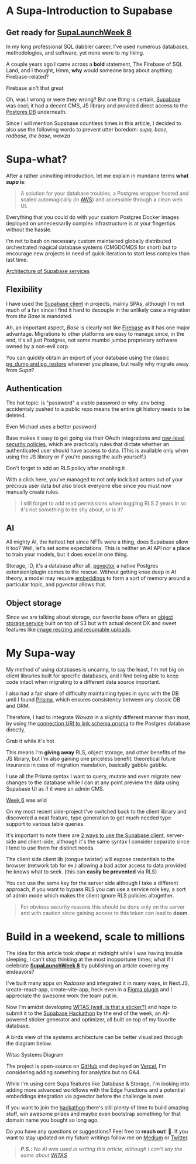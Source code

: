 # A Supa-Introduction to Supabase

## Get ready for [SupaLaunchWeek 8](https://supabase.com/launch-week)

In my long professional SQL dabbler career, I've used numerous databases, methodologies, and software, yet none were to my liking.

A couple years ago I came across a **bold** statement, The Firebase of SQL Land, and I thought, Hmm, **why** would someone brag about anything Firebase-related?

Firebase ain't that great

Oh, was I wrong or were they wrong? But one thing is certain, [Supabase](https://supabase.com/) was cool; it had a decent CMS, JS library and provided direct access to the [Postgres DB](https://www.postgresql.org/) underneath.

Since I will mention Supabase countless times in this article, I decided to also use the following words to prevent utter boredom: *supa, base, radbase, the base, wowza*

# Supa-what?

After a rather uninviting introduction, let me explain in mundane terms **what *supa* is**:

> A solution for your database troubles, a Postgres wrapper hosted and scaled automagically (in [AWS](https://aws.amazon.com/blogs/opensource/supabase-makes-extensions-easier-for-developers-with-trusted-language-extensions-for-postgresql/)) and accessible through a clean web UI.

Everything that you could do with your custom Postgres Docker images deployed on unnecessarily complex infrastructure is at your fingertips without the hassle.

I'm not to bash on necessary custom maintained globally distributed orchestrated magical database systems (CMGDOMDS for short) but to encourage new projects in need of quick iteration to start less complex than last time.

[Architecture of Supabase services](https://www.workingsoftware.dev/tech-stack-and-architecture-of-supabase/)

## Flexibility

I have used the [Supabase client](https://supabase.com/docs/reference/javascript/introduction) in projects, mainly SPAs, although I'm not much of a fan since I find it hard to decouple in the unlikely case a migration from *the Base* is mandated.

Ah, an important aspect, *Base* is clearly not like [Firebase](https://fusionauth.io/blog/2022/05/25/how-to-migrate-from-firebase) as it has one major advantage. Migrations to other platforms are easy to manage since, in the end, it's all just Postgres, not some mumbo jumbo proprietary software owned by a non-evil corp.

You can quickly obtain an export of your database using the classic [pg\_dump and pg\_restore](https://www.postgresql.org/docs/8.0/backup.html) wherever you please, but really why migrate away from *Supa*?

## Authentication

The hot topic: is "password" a viable password or why .env being accidentaly pushed to a public repo means the entire git history needs to be deleted.

Even Michael uses a better password

Base makes it easy to get going via their OAuth integrations and [row-level security policies](https://supabase.com/docs/guides/auth/row-level-security), which are practically rules that dictate whether an authenticated user should have access to data. (This is available only when using the JS library or if you're passing the auth yourself.)

Don't forget to add an RLS policy after enabling it

With a click here, you've managed to not only lock bad actors out of your precious user data but also block everyone else since you must now manually create rules.

> I still forget to add read permissions when toggling RLS 2 years in so it's not something to be shy about, or is it?

## AI

All mighty AI, the hottest hot since NFTs were a thing, does Supabase allow it too? Well, let's set some expectations. This is neither an AI API nor a place to train your models, but it does excel in one thing.

Storage, :D, it's a database after all, [pgvector](https://supabase.com/docs/guides/database/extensions/pgvector) a native Postgres extension/plugin comes to the rescue. Without getting knee deep in AI theory, a model may require [embeddings](https://platform.openai.com/docs/guides/embeddings) to form a sort of memory around a particular topic, and pgvector allows that.

## Object storage

Since we are talking about storage, our favorite base offers an [object storage service](https://supabase.com/docs/guides/storage) built on top of S3 but with actual decent DX and sweet features like [image resizing and resumable uploads](https://supabase.com/blog/supabase-storage).

# My Supa-way

My method of using databases is uncanny, to say the least, I'm not big on client libraries built for specific databases, and I find being able to keep code intact when migrating to a different data source important.

I also had a fair share of difficulty maintaining types in sync with the DB until I found [Prisma](https://www.prisma.io/), which ensures consistency between any classic DB and ORM.

Therefore, I had to integrate *Wowza* in a slightly different manner than most, by using the [connection URI to link schema.prisma](https://supabase.com/partners/integrations/prisma) to the Postgres database directly.

Grab it while it's hot

This means I'm **giving away** RLS, object storage, and other benefits of the JS library, but I'm also gaining one priceless benefit: theoretical future insurance in case of migration mandation, basically gabble gabble.

I use all the Prisma syntax I want to query, mutate and even migrate new changes to the database while I can at any point preview the data using Supabase UI as if it were an admin CMS.

[Week 6](https://supabase.com/blog/supabase-beta-november-2022) was wild

On my most recent side-project I've switched back to the client library and discovered a neat feature, type generation to get much needed type support to various table queries.

It's important to note there are [2 ways to use the Supabase client](https://supabase.com/docs/guides/api/api-keys), server-side and client-side, although it's the same syntax I consider separate since I tend to use them for distinct needs.

The client side client lib (tongue twister) will expose credentials to the browser (network tab for ex.) allowing a bad actor access to data provided he knows what to seek. (this can **easily be prevented** via RLS)

You can use the same key for the server side although I take a different approach, if you want to bypass RLS you can use a service role key, a sort of admin mode which makes the client ignore RLS policies altogether.

> For obvious security reasons this should be done only on the server and with caution since gaining access to this token can lead to **doom**.

# Build in a **weekend**, **scale to millions**

The idea for this article took shape at midnight while I was having trouble sleeping, I can't stop thinking at the most inopportune times; what if I celebrate [**SupaLaunchWeek 8**](https://supabase.com/launch-week) by publishing an article covering my endeavors?

I've built many apps on *Radbase* and integrated it in many ways, in Next.JS, create-react-app, create-vite-app, heck even in a [Figma plugin](https://www.figma.com/community/plugin/1172891596048319817/Summon.AI) and I appreciate the awesome work the team put in.

Now I'm amidst developing [WITAS (wait, is that a sticker?)](https://witas.vercel.app/) and hope to submit it to the [Supabase Hackathon](https://supabase.com/blog/supabase-lw8-hackathon) by the end of the week, an AI-powered sticker generator and optimizer, all built on top of my favorite database.

A birds view of the systems architecture can be better visualized through the diagram below.

Witas Systems Diagram

The project is open-source on [GitHub](https://github.com/alex-streza/witas) and deployed on [Vercel](https://witas.vercel.app/), I'm considering adding something for analytics but no GA4.

While I'm using core Supa features like Database & Storage, I'm looking into adding more advanced workflows with the Edge Functions and a potential embeddings integration via pgvector before the challenge is over.

If you want to join the [hackathon](https://supabase.com/blog/supabase-lw8-hackathon) there's still plenty of time to build amazing stuff, win awesome prizes and maybe even bootstrap something for that domain name you bought so long ago.

Do you have any questions or suggestions? Feel free to **reach out**! 🚀. If you want to stay updated on my future writings follow me on [Medium](https://medium.com/@alex.streza) or [Twitter](https://twitter.com/alex_streza).

> ***P.S.:*** *No AI was used in writing this article, although I can't say the same about* [*WITAS*](https://witas.vercel.app/)
